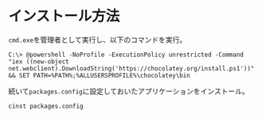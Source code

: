 # インストール方法

`cmd.exe`を管理者として実行し、以下のコマンドを実行。

```
C:\> @powershell -NoProfile -ExecutionPolicy unrestricted -Command "iex ((new-object net.webclient).DownloadString('https://chocolatey.org/install.ps1'))" && SET PATH=%PATH%;%ALLUSERSPROFILE%\chocolatey\bin
```

続いて`packages.config`に設定しておいたアプリケーションをインストール。

```
cinst packages.config
```
